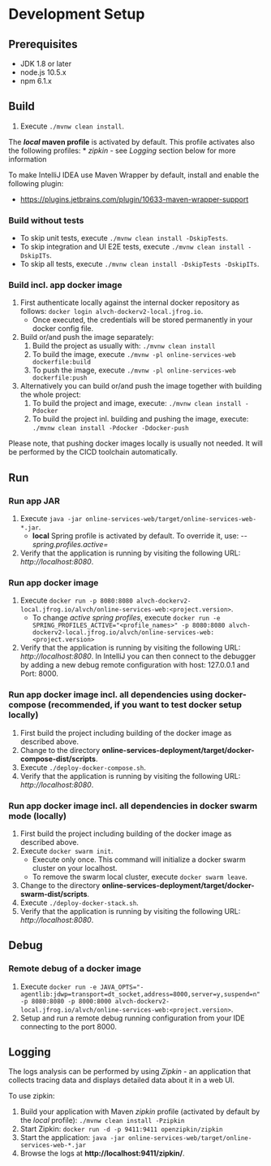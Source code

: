 # Development Setup

## Prerequisites

* JDK 1.8 or later
* node.js 10.5.x
* npm 6.1.x

## Build

1. Execute `./mvnw clean install`.

The **_local_ maven profile** is activated by default. This profile activates also the following profiles:
    * _zipkin_ - see _Logging_ section below for more information

To make IntelliJ IDEA use Maven Wrapper by default, install and enable the following plugin:
* https://plugins.jetbrains.com/plugin/10633-maven-wrapper-support

### Build without tests

* To skip unit tests, execute `./mvnw clean install -DskipTests`.
* To skip integration and UI E2E tests, execute `./mvnw clean install -DskipITs`.
* To skip all tests, execute `./mvnw clean install -DskipTests -DskipITs`.

### Build incl. app docker image

1. First authenticate locally against the internal docker repository as follows: `docker login alvch-dockerv2-local.jfrog.io`.
    * Once executed, the credentials will be stored permanently in your docker config file.
1. Build or/and push the image separately:
    1. Build the project as usually with: `./mvnw clean install` 
    1. To build the image, execute `./mvnw -pl online-services-web dockerfile:build`
    1. To push the image, execute `./mvnw -pl online-services-web dockerfile:push`
1. Alternatively you can build or/and push the image together with building the whole project:
    1. To build the project and image, execute: `./mvnw clean install -Pdocker`
    1. To build the project inl. building and pushing the image, execute: `./mvnw clean install -Pdocker -Ddocker-push`

Please note, that pushing docker images locally is usually not needed. It will be performed by the CICD toolchain automatically.

## Run

### Run app JAR

1. Execute `java -jar online-services-web/target/online-services-web-*.jar`.
    * __local__ Spring profile is activated by default. To override it, use: _--spring.profiles.active=<profile-name>_
1. Verify that the application is running by visiting the following URL: _http://localhost:8080_.

### Run app docker image

1. Execute `docker run -p 8080:8080 alvch-dockerv2-local.jfrog.io/alvch/online-services-web:<project.version>`.
    * To change _active spring profiles_, execute `docker run -e SPRING_PROFILES_ACTIVE="<profile_names>" -p 8080:8080 alvch-dockerv2-local.jfrog.io/alvch/online-services-web:<project.version>`   
1. Verify that the application is running by visiting the following URL: _http://localhost:8080_.
In IntelliJ you can then connect to the debugger by adding a new debug remote configuration with host: 127.0.0.1 and Port: 8000.

### Run app docker image incl. all dependencies using docker-compose (recommended, if you want to test docker setup locally)

1. First build the project including building of the docker image as described above.
1. Change to the directory __online-services-deployment/target/docker-compose-dist/scripts__.
1. Execute `./deploy-docker-compose.sh`.
1. Verify that the application is running by visiting the following URL: _http://localhost:8080_.

### Run app docker image incl. all dependencies in docker swarm mode (locally)

1. First build the project including building of the docker image as described above.
1. Execute `docker swarm init`.
    * Execute only once. This command will initialize a docker swarm cluster on your localhost.
    * To remove the swarm local cluster, execute `docker swarm leave`.
1. Change to the directory __online-services-deployment/target/docker-swarm-dist/scripts__.
1. Execute `./deploy-docker-stack.sh`.
1. Verify that the application is running by visiting the following URL: _http://localhost:8080_.

## Debug

### Remote debug of a docker image

1. Execute `docker run -e JAVA_OPTS="-agentlib:jdwp=transport=dt_socket,address=8000,server=y,suspend=n" -p 8080:8080 -p 8000:8000 alvch-dockerv2-local.jfrog.io/alvch/online-services-web:<project.version>`.
2. Setup and run a remote debug running configuration from your IDE connecting to the port 8000.

## Logging

The logs analysis can be performed by using _Zipkin_ - an application that collects tracing data and displays detailed data about it in a web UI.

To use zipkin:
1. Build your application with Maven _zipkin_ profile (activated by default by the _local_ profile): `./mvnw clean install -Pzipkin`
1. Start Zipkin: `docker run -d -p 9411:9411 openzipkin/zipkin`
1. Start the application: `java -jar online-services-web/target/online-services-web-*.jar`
1. Browse the logs at __http://localhost:9411/zipkin/__.
